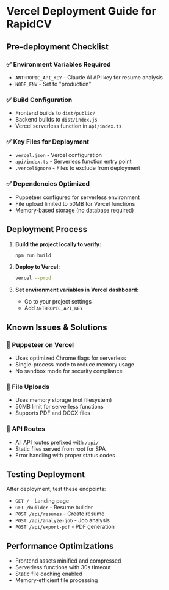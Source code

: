 # Vercel Deployment Guide for RapidCV

## Pre-deployment Checklist

### ✅ Environment Variables Required
- `ANTHROPIC_API_KEY` - Claude AI API key for resume analysis
- `NODE_ENV` - Set to "production"

### ✅ Build Configuration
- Frontend builds to `dist/public/`
- Backend builds to `dist/index.js`
- Vercel serverless function in `api/index.ts`

### ✅ Key Files for Deployment
- `vercel.json` - Vercel configuration
- `api/index.ts` - Serverless function entry point
- `.vercelignore` - Files to exclude from deployment

### ✅ Dependencies Optimized
- Puppeteer configured for serverless environment
- File upload limited to 50MB for Vercel functions
- Memory-based storage (no database required)

## Deployment Process

1. **Build the project locally to verify:**
   ```bash
   npm run build
   ```

2. **Deploy to Vercel:**
   ```bash
   vercel --prod
   ```

3. **Set environment variables in Vercel dashboard:**
   - Go to your project settings
   - Add `ANTHROPIC_API_KEY` 

## Known Issues & Solutions

### 🔧 Puppeteer on Vercel
- Uses optimized Chrome flags for serverless
- Single-process mode to reduce memory usage
- No sandbox mode for security compliance

### 🔧 File Uploads
- Uses memory storage (not filesystem)
- 50MB limit for serverless functions
- Supports PDF and DOCX files

### 🔧 API Routes
- All API routes prefixed with `/api/`
- Static files served from root for SPA
- Error handling with proper status codes

## Testing Deployment

After deployment, test these endpoints:
- `GET /` - Landing page
- `GET /builder` - Resume builder
- `POST /api/resumes` - Create resume
- `POST /api/analyze-job` - Job analysis
- `POST /api/export-pdf` - PDF generation

## Performance Optimizations

- Frontend assets minified and compressed
- Serverless functions with 30s timeout
- Static file caching enabled
- Memory-efficient file processing